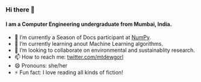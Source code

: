 ### Hi there 👋

#### I am a Computer Engineering undergraduate from Mumbai, India.

- 🔭 I’m currently a Season of Docs participant at [NumPy](https://github.com/numpy/numpy).
- 🌱 I’m currently learning anout Machine Learning algorithms.
- 👯 I’m looking to collaborate on environmental and sustainablity research. 
- 📫 How to reach me: [twitter.com/mtdewgorl](https://twitter.com/mtdewgorl) 
- 😄 Pronouns: she/her
- ⚡ Fun fact: I love reading all kinds of fiction!
